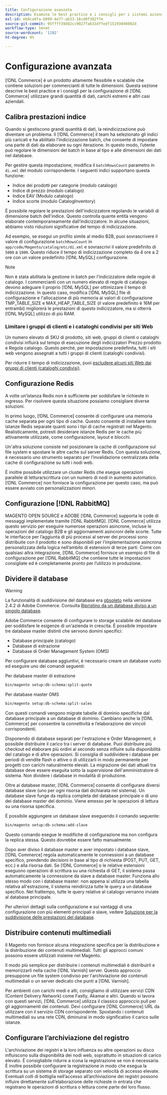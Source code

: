 ```yaml
---
title: Configurazione avanzata
description: Esamina le best practice e i consigli per i sistemi aziendali di grandi dimensioni progettati per elaborare grandi volumi di dati.
exl-id: eb9ca9fa-b099-4e77-ab33-16cd0f382ffe
source-git-commit: 95ffff39d82cc9027fa633dffedf15193040802d
workflow-type: tm+mt
source-wordcount: '1192'
ht-degree: 0%

---
```


# Configurazione avanzata

[!DNL Commerce] è un prodotto altamente flessibile e scalabile che contiene soluzioni per commercianti di tutte le dimensioni. Questa sezione descrive le best practice e i consigli per la configurazione di [!DNL Commerce] utilizzare grandi quantità di dati, carichi estremi e altri casi aziendali.

## Calibra prestazioni indice

Quando si gestiscono grandi quantità di dati, la reindicizzazione può diventare un problema. Il [!DNL Commerce] il team ha selezionato gli indici più caricati e ha abilitato l’indicizzazione batch, che consente di impostare una parte di dati da elaborare su ogni iterazione. In questo modo, l’utente può regolare le dimensioni del batch in base al tipo e alle dimensioni dei dati nel database.

Per gestire questa impostazione, modifica il `batchRowsCount` parametro in `di.xml` del modulo corrispondente. I seguenti indici supportano questa funzione:

* Indice dei prodotti per categorie (modulo catalogo)
* Indice di prezzo (modulo catalogo)
* Indice EAV (Modulo catalogo)
* Indice scorte (modulo CatalogInventory)

È possibile regolare le prestazioni dell&#39;indicizzatore regolando le variabili di dimensione batch dell&#39;indice. Questo controlla quante entità vengono elaborate contemporaneamente dall’indicizzatore. In alcune situazioni, abbiamo visto riduzioni significative del tempo di indicizzazione.

Ad esempio, se esegui un profilo simile al medio B2B, puoi sovrascrivere il valore di configurazione `batchRowsCount` in `app/code/Magento/catalog/etc/di.xml` e sovrascrivi il valore predefinito di `5000` a `1000`. Questo riduce il tempo di indicizzazione completo da 4 ore a 2 ore con un valore predefinito [!DNL MySQL] configurazione.

>[!NOTE]
>
>Non è stata abilitata la gestione in batch per l&#39;indicizzatore delle regole di catalogo. I commercianti con un numero elevato di regole di catalogo devono adeguare il proprio [!DNL MySQL] per ottimizzare il tempo di indicizzazione. In questo caso, modifica [!DNL MySQL] file di configurazione e l&#39;allocazione di più memoria ai valori di configurazione TMP_TABLE_SIZE e MAX_HEAP_TABLE_SIZE (il valore predefinito è 16M per entrambi) migliorerà le prestazioni di questo indicizzatore, ma si otterrà [!DNL MySQL] utilizzo di più RAM.

### Limitare i gruppi di clienti e i cataloghi condivisi per siti Web

Un numero elevato di SKU di prodotto, siti web, gruppi di clienti o cataloghi condivisi influirà sul tempo di esecuzione degli indicizzatori Prezzo prodotto e Regola catalogo. Questo perché, per impostazione predefinita, tutti i siti web vengono assegnati a tutti i gruppi di clienti (cataloghi condivisi).

Per ridurre il tempo di indicizzazione, puoi [escludere alcuni siti Web dai gruppi di clienti (cataloghi condivisi)](https://developer.adobe.com/commerce/php/development/components/indexing/optimization/#customer-group-limitations-by-websites).

## Configurazione Redis

A volte un’istanza Redis non è sufficiente per soddisfare le richieste in ingresso. Per risolvere questa situazione possiamo consigliare diverse soluzioni.

In primo luogo, [!DNL Commerce] consente di configurare una memoria cache separata per ogni tipo di cache. Questo consente di installare tante istanze Redis separate quanti sono i tipi di cache registrati nel Magento. Realisticamente, potresti desiderare istanze Redis per le cache più attivamente utilizzate, come configurazione, layout e blocchi.

Un&#39;altra soluzione consiste nel posizionare la cache di configurazione sul file system e spostare le altre cache sul server Redis. Con questa soluzione, è necessario uno strumento separato per l’invalidazione centralizzata della cache di configurazione su tutti i nodi web.

È inoltre possibile utilizzare un cluster Redis che esegue operazioni parallele di lettura/scrittura con un numero di nodi in aumento automatico. [!DNL Commerce] non fornisce la configurazione per questo caso, ma può essere avviato con personalizzazioni minori.

## Configurazione [!DNL RabbitMQ]

MAGENTO OPEN SOURCE e ADOBE [!DNL Commerce] supporta le code di messaggi implementate tramite [!DNL RabbitMQ]. [!DNL Commerce] utilizza questo servizio per eseguire numerose operazioni asincrone, incluse le operazioni del catalogo B2B e gli aggiornamenti asincroni delle scorte. Tutte le interfacce per l’aggiunta di più processi al server dei processi sono distribuite con il prodotto e sono disponibili per l’implementazione asincrona personalizzata della logica nell’ambito di estensioni di terze parti. Come con qualsiasi altra integrazione, [!DNL Commerce] fornisce un esempio di file di configurazione per [!DNL RabbitMQ] che contiene tutte le impostazioni consigliate ed è completamente pronto per l’utilizzo in produzione.

## Dividere il database

>[!WARNING]
>
>La funzionalità di suddivisione del database era [obsoleto](https://community.magento.com/t5/Magento-DevBlog/Deprecation-of-Split-Database-in-Magento-Commerce/ba-p/465187) nella versione 2.4.2 di Adobe Commerce. Consulta [Ripristino da un database diviso a un singolo database](../configuration/storage/revert-split-database.md).

Adobe Commerce consente di configurare lo storage scalabile del database per soddisfare le esigenze di un&#39;azienda in crescita. È possibile impostare tre database master distinti che servono domini specifici:

* Database principale (catalogo)
* Database di estrazione
* Database di Order Management System (OMS)

Per configurare database aggiuntivi, è necessario creare un database vuoto ed eseguire uno dei comandi seguenti:

Per database master di estrazione

```bash
bin/magento setup:db-schema:split-quote
```

Per database master OMS

```bash
bin/magento setup:db-schema:split-sales
```

Con questi comandi vengono migrate tabelle di dominio specifiche dal database principale a un database di dominio. Cambiano anche la [!DNL Commerce] per consentire la connettività e l’elaborazione dei vincoli corrispondenti.

Disponendo di database separati per l&#39;estrazione e Order Management, è possibile distribuire il carico tra i server di database. Puoi distribuire più checkout ed elaborare più ordini al secondo senza influire sulla disponibilità del catalogo e di altre operazioni. Si consiglia di suddividere i database per periodi di vendite flash o attive o di utilizzarli in modo permanente per progetti con carichi naturalmente elevati. La migrazione dei dati attuali tra database deve essere eseguita sotto la supervisione dell&#39;amministratore di sistema.  Non dividere i database in modalità di produzione.

Oltre ai database master, [!DNL Commerce] consente di configurare diversi database slave (uno per ogni risorsa dati dichiarata nel sistema). Un database slave funge da replica completa del database principale o di uno dei database master del dominio. Viene emesso per le operazioni di lettura su una risorsa specifica.

È possibile aggiungere un database slave eseguendo il comando seguente:

```bash
bin/magento setup:db-schema:add-slave
```

Questo comando esegue le modifiche di configurazione ma non configura la replica stessa. Questo dovrebbe essere fatto manualmente.

Dopo aver diviso il database master e aver impostato i database slave, [!DNL Commerce] regola automaticamente le connessioni a un database specifico, prendendo decisioni in base al tipo di richiesta (POST, PUT, GET, ecc.) e alla risorsa dati. Se [!DNL Commerce] o le relative estensioni eseguono operazioni di scrittura su una richiesta di GET, il sistema passa automaticamente la connessione da slave a database master. Funziona allo stesso modo con i database master: non appena si utilizza una tabella relativa all&#39;estrazione, il sistema reindirizza tutte le query a un database specifico. Nel frattempo, tutte le query relative al catalogo verranno inviate al database principale.

Per ulteriori dettagli sulla configurazione e sui vantaggi di una configurazione con più elementi principali e slave, vedere
[Soluzione per la suddivisione delle prestazioni del database](../configuration/storage/multi-master.md).

## Distribuire contenuti multimediali

Il Magento non fornisce alcuna integrazione specifica per la distribuzione e la distribuzione dei contenuti multimediali. Tutti gli approcci comuni possono essere utilizzati insieme nel Magento.

Il modo più semplice per distribuire i contenuti multimediali è distribuirli e memorizzarli nella cache [!DNL Varnish] server. Questo approccio presuppone un file system condiviso per l&#39;archiviazione dei contenuti multimediali o un server dedicato che punti a [!DNL Varnish].

Per ambienti con carichi medi e alti, consigliamo di utilizzare servizi CDN (Content Delivery Network) come Fastly, Akamai e altri. Quando si lavora con questi servizi, [!DNL Commerce] utilizza il classico approccio pull per gli aggiornamenti dei contenuti. Devi configurare [!DNL Commerce] URL da utilizzare con il servizio CDN corrispondente. Spostando i contenuti multimediali su una rete CDN, diminuirai in modo significativo il carico sulle istanze.

## Configurare l’archiviazione del registro

L&#39;archiviazione dei registri e la loro influenza su altre operazioni su disco influiscono sulla disponibilità dei nodi web, soprattutto in situazioni di carico elevato. È consigliabile ridurre a icona la registrazione se non è necessaria. È inoltre possibile configurare la registrazione in modo che esegua la scrittura su un sistema di storage separato con velocità di accesso elevate. Eventuali colli di bottiglia nell’accesso all’archiviazione dei registri possono influire direttamente sull’elaborazione delle richieste in entrata che registrano le operazioni di scrittura o lettura come parte del loro flusso.
